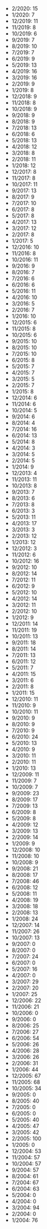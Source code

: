 *  2/2020: 15
*  1/2020: 7
*  12/2019: 11
*  11/2019: 8
*  10/2019: 6
*  9/2019: 7
*  8/2019: 10
*  7/2019: 7
*  6/2019: 9
*  5/2019: 13
*  4/2019: 16
*  3/2019: 16
*  2/2019: 9
*  1/2019: 8
*  12/2018: 9
*  11/2018: 8
*  10/2018: 9
*  9/2018: 9
*  8/2018: 9
*  7/2018: 13
*  6/2018: 6
*  5/2018: 13
*  4/2018: 12
*  3/2018: 8
*  2/2018: 11
*  1/2018: 12
*  12/2017: 8
*  11/2017: 8
*  10/2017: 11
*  9/2017: 13
*  8/2017: 9
*  7/2017: 10
*  6/2017: 8
*  5/2017: 8
*  4/2017: 13
*  3/2017: 12
*  2/2017: 8
*  1/2017: 5
*  12/2016: 10
*  11/2016: 8
*  10/2016: 11
*  9/2016: 9
*  8/2016: 7
*  7/2016: 6
*  6/2016: 6
*  5/2016: 11
*  4/2016: 10
*  3/2016: 5
*  2/2016: 7
*  1/2016: 10
*  12/2015: 6
*  11/2015: 8
*  10/2015: 6
*  9/2015: 10
*  8/2015: 10
*  7/2015: 10
*  6/2015: 8
*  5/2015: 7
*  4/2015: 7
*  3/2015: 5
*  2/2015: 7
*  1/2015: 8
*  12/2014: 6
*  11/2014: 6
*  10/2014: 5
*  9/2014: 6
*  8/2014: 4
*  7/2014: 16
*  6/2014: 13
*  5/2014: 8
*  4/2014: 3
*  3/2014: 5
*  2/2014: 5
*  1/2014: 9
*  12/2013: 4
*  11/2013: 11
*  10/2013: 8
*  9/2013: 7
*  8/2013: 6
*  7/2013: 8
*  6/2013: 3
*  5/2013: 11
*  4/2013: 17
*  3/2013: 3
*  2/2013: 12
*  1/2013: 12
*  12/2012: 3
*  11/2012: 6
*  10/2012: 16
*  9/2012: 10
*  8/2012: 14
*  7/2012: 11
*  6/2012: 9
*  5/2012: 10
*  4/2012: 14
*  3/2012: 11
*  2/2012: 10
*  1/2012: 9
*  12/2011: 14
*  11/2011: 19
*  10/2011: 13
*  9/2011: 18
*  8/2011: 14
*  7/2011: 13
*  6/2011: 12
*  5/2011: 7
*  4/2011: 15
*  3/2011: 6
*  2/2011: 8
*  1/2011: 15
*  12/2010: 11
*  11/2010: 9
*  10/2010: 11
*  9/2010: 9
*  8/2010: 9
*  7/2010: 9
*  6/2010: 24
*  5/2010: 13
*  4/2010: 9
*  3/2010: 11
*  2/2010: 11
*  1/2010: 13
*  12/2009: 11
*  11/2009: 7
*  10/2009: 7
*  9/2009: 23
*  8/2009: 17
*  7/2009: 13
*  6/2009: 8
*  5/2009: 8
*  4/2009: 12
*  3/2009: 13
*  2/2009: 14
*  1/2009: 9
*  12/2008: 10
*  11/2008: 10
*  10/2008: 9
*  9/2008: 21
*  8/2008: 17
*  7/2008: 46
*  6/2008: 12
*  5/2008: 11
*  4/2008: 19
*  3/2008: 18
*  2/2008: 13
*  1/2008: 24
*  12/2007: 14
*  11/2007: 26
*  10/2007: 13
*  9/2007: 0
*  8/2007: 0
*  7/2007: 24
*  6/2007: 0
*  5/2007: 16
*  4/2007: 0
*  3/2007: 29
*  2/2007: 20
*  1/2007: 25
*  12/2006: 22
*  11/2006: 21
*  10/2006: 0
*  9/2006: 0
*  8/2006: 25
*  7/2006: 27
*  6/2006: 54
*  5/2006: 26
*  4/2006: 28
*  3/2006: 26
*  2/2006: 31
*  1/2006: 44
*  12/2005: 67
*  11/2005: 68
*  10/2005: 34
*  9/2005: 0
*  8/2005: 40
*  7/2005: 0
*  6/2005: 0
*  5/2005: 40
*  4/2005: 47
*  3/2005: 42
*  2/2005: 100
*  1/2005: 0
*  12/2004: 53
*  11/2004: 57
*  10/2004: 57
*  9/2004: 57
*  8/2004: 61
*  7/2004: 67
*  6/2004: 63
*  5/2004: 0
*  4/2004: 0
*  3/2004: 94
*  2/2004: 0
*  1/2004: 76
